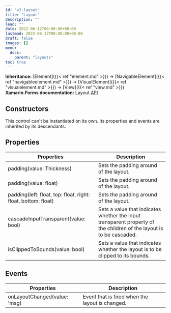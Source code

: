 ```yaml
---
id: "v2-layout"
title: "Layout"
description: ""
lead: ""
date: 2022-06-12T00:00:00+00:00
lastmod: 2022-06-12T00:00:00+00:00
draft: false
images: []
menu:
  docs:
    parent: "layouts"
toc: true
---
```


**Inheritance:** [Element]({{< ref "element.md" >}}) -> [NavigableElement]({{< ref "navigableelement.md" >}}) -> [VisualElement]({{< ref "visualelement.md" >}}) -> [View]({{< ref "view.md" >}})  
**Xamarin.Forms documentation:** Layout [API](https://docs.microsoft.com/en-us/dotnet/api/xamarin.forms.layout)

## Constructors

This control can't be instantiated on its own. Its properties and events are inherited by its descendants.

## Properties

| Properties | Description |
|--|--|
| padding(value: Thickness) | Sets the padding around of the layout. |
| padding(value: float) | Sets the padding around of the layout. |
| padding(left: float, top: float, right: float, bottom: float) | Sets the padding around of the layout. |
| cascadeInputTransparent(value: bool) | Sets a value that indicates whether the input transparent property of the children of the layout is to be cascaded. |
| isClippedToBounds(value: bool) | Sets a value that indicates whether the layout is to be clipped to its bounds. |

## Events

| Properties | Description |
|--|--|
| onLayoutChanged(value: 'msg) | Event that is fired when the layout is changed. |
